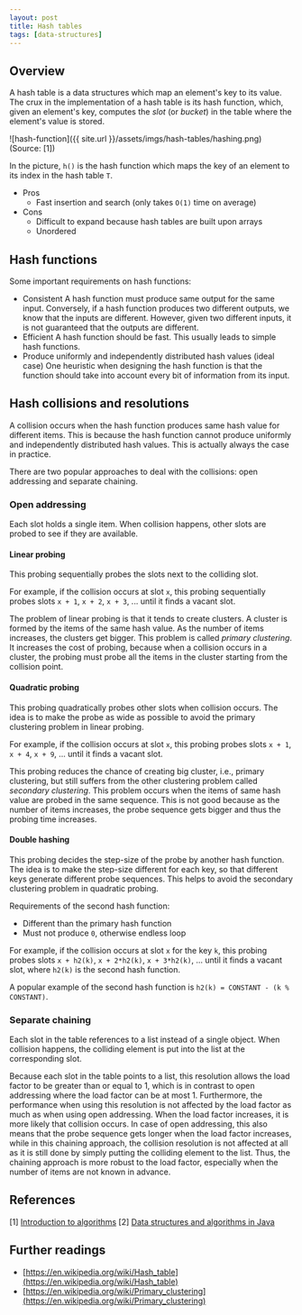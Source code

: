 ```yaml
---
layout: post
title: Hash tables
tags: [data-structures]
---
```


## Overview

A hash table is a data structures which map an element's key to its value. The crux in the implementation of a hash table is its hash function, which, given an element's key, computes the _slot_ (or _bucket_) in the table where the element's value is stored.

<!--break-->

![hash-function]({{ site.url }}/assets/imgs/hash-tables/hashing.png)
(Source: [1])

In the picture, `h()` is the hash function which maps the key of an element to its index in the hash table `T`.

- Pros
  - Fast insertion and search (only takes `O(1)` time on average)
- Cons
  - Difficult to expand because hash tables are built upon arrays
  - Unordered

## Hash functions

Some important requirements on hash functions:

  - Consistent
    A hash function must produce same output for the same input. Conversely, if a hash function produces two different outputs, we know that the inputs are different. However, given two different inputs, it is not guaranteed that the outputs are different.  
  - Efficient
    A hash function should be fast. This usually leads to simple hash functions.
  - Produce uniformly and independently distributed hash values (ideal case)
    One heuristic when designing the hash function is that the function should take into account every bit of information from its input.

## Hash collisions and resolutions

A collision occurs when the hash function produces same hash value for different items. This is because the hash function cannot produce uniformly and independently distributed hash values. This is actually always the case in practice.

There are two popular approaches to deal with the collisions: open addressing and separate chaining.

### Open addressing

Each slot holds a single item. When collision happens, other slots are probed to see if they are available.

#### Linear probing

This probing sequentially probes the slots next to the colliding slot.

For example, if the collision occurs at slot `x`, this probing sequentially probes slots `x + 1`, `x + 2`, `x + 3`, ... until it finds a vacant slot.

The problem of linear probing is that it tends to create clusters. A cluster is formed by the items of the same hash value. As the number of items increases, the clusters get bigger. This problem is called _primary clustering_. It increases the cost of probing, because when a collision occurs in a cluster, the probing must probe all the items in the cluster starting from the collision point.

#### Quadratic probing

This probing quadratically probes other slots when collision occurs. The idea is to make the probe as wide as possible to avoid the primary clustering problem in linear probing.

For example, if the collision occurs at slot `x`, this probing probes slots `x + 1`, `x + 4`, `x + 9`, ... until it finds a vacant slot.

This probing reduces the chance of creating big cluster, i.e., primary clustering, but still suffers from the other clustering problem called _secondary clustering_. This problem occurs when the items of same hash value are probed in the same sequence. This is not good because as the number of items increases, the probe sequence gets bigger and thus the probing time increases.

#### Double hashing

This probing decides the step-size of the probe by another hash function. The idea is to make the step-size different for each key, so that different keys generate different probe sequences. This helps to avoid the secondary clustering problem in quadratic probing.

Requirements of the second hash function:

  - Different than the primary hash function
  - Must not produce `0`, otherwise endless loop

For example, if the collision occurs at slot `x` for the key `k`, this probing probes slots `x + h2(k)`, `x + 2*h2(k)`, `x + 3*h2(k)`, ... until it finds a vacant slot, where `h2(k)` is the second hash function.

A popular example of the second hash function is `h2(k) = CONSTANT - (k % CONSTANT)`.

### Separate chaining

Each slot in the table references to a list instead of a single object. When collision happens, the colliding element is put into the list at the corresponding slot.

Because each slot in the table points to a list, this resolution allows the load factor to be greater than or equal to 1, which is in contrast to open addressing where the load factor can be at most 1. Furthermore, the performance when using this resolution is not affected by the load factor as much as when using open addressing. When the load factor increases, it is more likely that collision occurs. In case of open addressing, this also means that the probe sequence gets longer when the load factor increases, while in this chaining approach, the collision resolution is not affected at all as it is still done by simply putting the colliding element to the list. Thus, the chaining approach is more robust to the load factor, especially when the number of items are not known in advance.

## References

[1] [Introduction to algorithms](http://www.amazon.com/Introduction-Algorithms-3rd-MIT-Press/dp/0262033844/ref=sr_1_1?s=books&ie=UTF8&qid=1461439930&sr=1-1&keywords=introduction+to+algorithms)
[2] [Data structures and algorithms in Java](http://www.amazon.com/Data-Structures-Algorithms-Java-2nd/dp/0672324539/ref=sr_1_4?s=books&ie=UTF8&qid=1461439850&sr=1-4&keywords=data+structures+and+algorithms+in+java)

## Further readings

- [https://en.wikipedia.org/wiki/Hash_table](https://en.wikipedia.org/wiki/Hash_table)
- [https://en.wikipedia.org/wiki/Primary_clustering](https://en.wikipedia.org/wiki/Primary_clustering)
